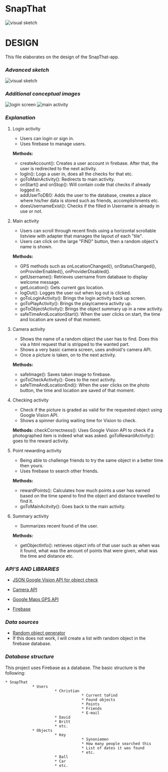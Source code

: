 # SnapThat

![visual sketch](https://github.com/Segouta/Pictured/blob/master/doc/SnapThat.png)

# DESIGN

This file elaborates on the design of the SnapThat-app.

### *Advanced sketch*

![visual sketch](https://github.com/Segouta/Pictured/blob/master/doc/visual_sketch.jpg)

### *Additional conceptual images*

![login screen](https://github.com/Segouta/Pictured/blob/master/doc/login.PNG)
![main activity](https://github.com/Segouta/Pictured/blob/master/doc/main.PNG)

### *Explanation*

1. Login activity
    * Users can login or sign in.
    * Uses firebase to manage users.
    
    **Methods:**
    * createAccount(): Creates a user account in firebase. After that, the user is redirected to the next activity.
    * logIn(): Logs a user in, does all the checks for that etc.
    * goToMainActivity(): Redirects to main activity.
    * onStart() and onStop(): Will contain code that checks if already logged in.
    * addUserToDB(): Adds the user to the database, creates a place where his/her data is stored such as friends, accomplishments etc.
    * doesUsernameExist(): Checks if the filled in Username is already in use or not.

2. Main activity
    * Users can scroll through recent finds using a horizontal scrollable listview with adapter that manages the layout of each "tile".
    * Users can click on the large "FIND" button, then a random object's name is shown.

    **Methods:**
    * GPS methods such as onLocationChanged(), onStatusChanged(), onProviderEnabled(), onProviderDisabled().
    * getUsername(): Retrieves username from database to display welcome message.
    * getLocation(): Gets current gps location.
    * logOut(): Logges the user out when log out is clicked.
    * goToLoginActivity(): Brings the login activity back up screen.
    * goToPlayActivity(): Brings the play/camera activity up.
    * goToObjectActivity(): Brings the object summary up in a new activity.
    * safeTimeAndLocationStart(): When the user clicks on start, the time and location are saved of that moment.
      
3. Camera activity
    * Shows the name of a random object the user has to find. Does this via a html request that is stripped to the wanted part.
    * Shows a very basic camera screen, uses android's camera API.
    * Once a picture is taken, on to the next activity.
    
    **Methods:**
    * safeImage(): Saves taken image to firebase.
    * goToCheckActivity(): Goes to the next activity.
    * safeTimeAndLocationEnd(): When the user clicks on the photo button, the time and location are saved of that moment.

4. Checking activity
    * Check if the picture is graded as valid for the requested object using Google Vision API.
    * Shows a spinner during waiting time for Vision to check.
    
    **Methods:**
    checkCorrectness(): Uses Google Vision API to check if a photographed item is indeed what was asked.
    goToRewardActivity(): goes to the reward activity.

5. Point rewarding activity
    * Being able to challenge friends to try the same object in a better time then yours.
    * Uses firebase to search other friends.
    
    **Methods:**
    * rewardPoints(): Calculates how much points a user has earned based on the time spend to find the object and distance travelled to find it.
    * goToMainAcitvity(): Goes back to the main activity.
    
6. Summary activity
    * Summarizes recent found of the user.
    
    **Methods:**
    * getObjectInfo(): retrieves object info of that user such as when was it found, what was the amount of points that were given, what was the time and distance etc.
   
   
### *API'S AND LIBRARIES*

* [JSON Google Vision API for object check](https://cloud.google.com/vision/?utm_source=google&utm_medium=cpc&utm_campaign=emea-nl-all-nl-dr-bkws-all-all-trial-e-gcp-1003963&utm_content=text-ad-none-any-DEV_c-CRE_170512857568-ADGP_Desk+%7C+AW+SEM+%7C+BKWS+~+EXA_1%3A1_NL_NL_ML_Vision+API_google+vision+api-KWID_43700016973722688-kwd-203288731687-userloc_9064817&utm_term=KW_google%20vision%20api-ST_google+vision+api&ds_rl=1245734&gclid=Cj0KCQiAyszSBRDJARIsAHAqQ4pR8oo2cGZfocML-IIAcj9TMGbFpLQvhIGmITbpbAr9nqz_kU3C7tsaAjr-EALw_wcB&dclid=CJSVn6eoydgCFdQ44AodzhkHTA)

* [Camera API](https://developer.android.com/guide/topics/media/camera.html)

* [Google Maps GPS API](https://developers.google.com/maps/documentation/android-api/)

* [Firebase](https://firebase.google.com/)

### *Data sources*

* [Random object generator](https://www.randomlists.com/things)
* If this does not work, I will create a list with random object in the firebase database.


### *Database structure*

This project uses Firebase as a database. The basic structure is the following:
```
* SnapThat
            * Users
                      * Christian
                                  * Current toFind
                                  * Found objects
                                  * Points
                                  * Friends
                                  * E-mail
                      * David
                      * Britt
                      * etc.
            * Objects
                      * Key
                                  * Synoniemen
                                  * How many people searched this
                                  * List of dates it was found
                                  * etc.
                      * Ball
                      * Car
                      * etc.
```
            



